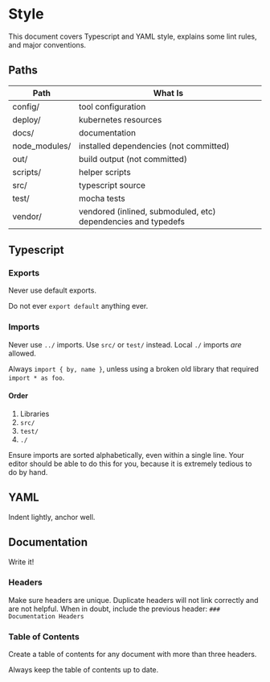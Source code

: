 # Style

This document covers Typescript and YAML style, explains some lint rules, and major conventions.

## Paths

| Path          | What Is                                                       |
|---------------|---------------------------------------------------------------|
| config/       | tool configuration                                            |
| deploy/       | kubernetes resources                                          |
| docs/         | documentation                                                 |
| node_modules/ | installed dependencies (not committed)                        |
| out/          | build output (not committed)                                  |
| scripts/      | helper scripts                                                |
| src/          | typescript source                                             |
| test/         | mocha tests                                                   |
| vendor/       | vendored (inlined, submoduled, etc) dependencies and typedefs |

## Typescript

### Exports

Never use default exports.

Do not ever `export default` anything ever.

### Imports

Never use `../` imports. Use `src/` or `test/` instead. Local `./` imports _are_ allowed.

Always `import { by, name }`, unless using a broken old library that required `import * as foo`.

#### Order

1. Libraries
1. `src/`
1. `test/`
1. `./`

Ensure imports are sorted alphabetically, even within a single line. Your editor should be able to do this for you,
because it is extremely tedious to do by hand.

## YAML

Indent lightly, anchor well.

## Documentation

Write it!

### Headers

Make sure headers are unique. Duplicate headers will not link correctly and are not helpful. When in doubt, include
the previous header: `### Documentation Headers`

### Table of Contents

Create a table of contents for any document with more than three headers.

Always keep the table of contents up to date.